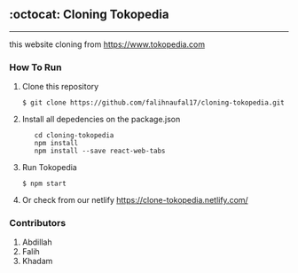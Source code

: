 ## :octocat: Cloning Tokopedia
---
this website cloning from https://www.tokopedia.com

### How To Run

1. Clone this repository
   ```
   $ git clone https://github.com/falihnaufal17/cloning-tokopedia.git
   ```
2. Install all depedencies on the package.json
   ```
      cd cloning-tokopedia 
      npm install
      npm install --save react-web-tabs

   ```
3. Run Tokopedia
   ```
   $ npm start
   ```
4. Or check from our netlify https://clone-tokopedia.netlify.com/

### Contributors

1. Abdillah
2. Falih
3. Khadam
